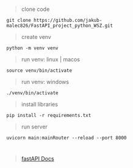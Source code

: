 #
 > clone code
```
git clone https://github.com/jakub-malec826/FastAPI_project_python_WSZ.git
```

 > create venv
```
python -m venv venv
```

 > run venv: linux | macos
```
source venv/bin/activate
```
> run venv: windows
```
./venv/bin/activate
```

 > install libraries
```
pip install -r requirements.txt
```

 > run server
```
uvicorn main:mainRouter --reload --port 8000
```
#
 > [fastAPI Docs](http://127.0.0.1:8000/docs)